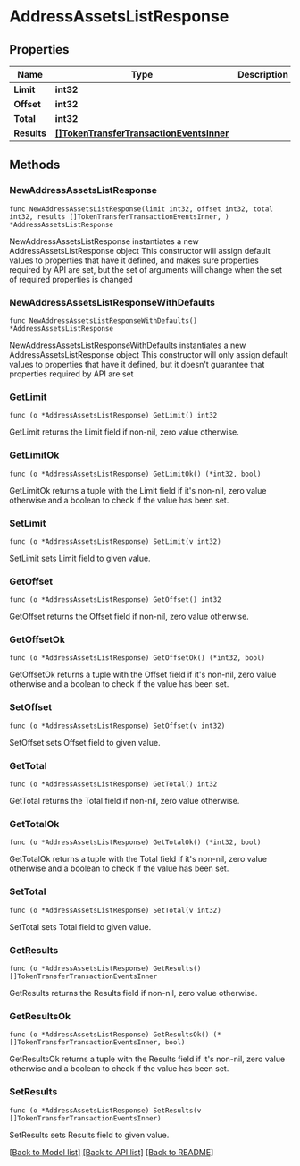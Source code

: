 # AddressAssetsListResponse

## Properties

Name | Type | Description | Notes
------------ | ------------- | ------------- | -------------
**Limit** | **int32** |  | 
**Offset** | **int32** |  | 
**Total** | **int32** |  | 
**Results** | [**[]TokenTransferTransactionEventsInner**](TokenTransferTransactionEventsInner.md) |  | 

## Methods

### NewAddressAssetsListResponse

`func NewAddressAssetsListResponse(limit int32, offset int32, total int32, results []TokenTransferTransactionEventsInner, ) *AddressAssetsListResponse`

NewAddressAssetsListResponse instantiates a new AddressAssetsListResponse object
This constructor will assign default values to properties that have it defined,
and makes sure properties required by API are set, but the set of arguments
will change when the set of required properties is changed

### NewAddressAssetsListResponseWithDefaults

`func NewAddressAssetsListResponseWithDefaults() *AddressAssetsListResponse`

NewAddressAssetsListResponseWithDefaults instantiates a new AddressAssetsListResponse object
This constructor will only assign default values to properties that have it defined,
but it doesn't guarantee that properties required by API are set

### GetLimit

`func (o *AddressAssetsListResponse) GetLimit() int32`

GetLimit returns the Limit field if non-nil, zero value otherwise.

### GetLimitOk

`func (o *AddressAssetsListResponse) GetLimitOk() (*int32, bool)`

GetLimitOk returns a tuple with the Limit field if it's non-nil, zero value otherwise
and a boolean to check if the value has been set.

### SetLimit

`func (o *AddressAssetsListResponse) SetLimit(v int32)`

SetLimit sets Limit field to given value.


### GetOffset

`func (o *AddressAssetsListResponse) GetOffset() int32`

GetOffset returns the Offset field if non-nil, zero value otherwise.

### GetOffsetOk

`func (o *AddressAssetsListResponse) GetOffsetOk() (*int32, bool)`

GetOffsetOk returns a tuple with the Offset field if it's non-nil, zero value otherwise
and a boolean to check if the value has been set.

### SetOffset

`func (o *AddressAssetsListResponse) SetOffset(v int32)`

SetOffset sets Offset field to given value.


### GetTotal

`func (o *AddressAssetsListResponse) GetTotal() int32`

GetTotal returns the Total field if non-nil, zero value otherwise.

### GetTotalOk

`func (o *AddressAssetsListResponse) GetTotalOk() (*int32, bool)`

GetTotalOk returns a tuple with the Total field if it's non-nil, zero value otherwise
and a boolean to check if the value has been set.

### SetTotal

`func (o *AddressAssetsListResponse) SetTotal(v int32)`

SetTotal sets Total field to given value.


### GetResults

`func (o *AddressAssetsListResponse) GetResults() []TokenTransferTransactionEventsInner`

GetResults returns the Results field if non-nil, zero value otherwise.

### GetResultsOk

`func (o *AddressAssetsListResponse) GetResultsOk() (*[]TokenTransferTransactionEventsInner, bool)`

GetResultsOk returns a tuple with the Results field if it's non-nil, zero value otherwise
and a boolean to check if the value has been set.

### SetResults

`func (o *AddressAssetsListResponse) SetResults(v []TokenTransferTransactionEventsInner)`

SetResults sets Results field to given value.



[[Back to Model list]](../README.md#documentation-for-models) [[Back to API list]](../README.md#documentation-for-api-endpoints) [[Back to README]](../README.md)


